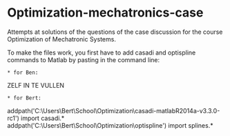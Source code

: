# Optimization-mechatronics-case
Attempts at solutions of the questions of the case discussion for the course Optimization of Mechatronic Systems.

To make the files work, you first have to add casadi and optispline commands to Matlab by pasting in the command line:

	* for Ben:

ZELF IN TE VULLEN

	* for Bert:

addpath('C:\Users\Bert\School\Optimization\casadi-matlabR2014a-v3.3.0-rc1')
import casadi.*
addpath('C:\Users\Bert\School\Optimization\optispline')
import splines.*